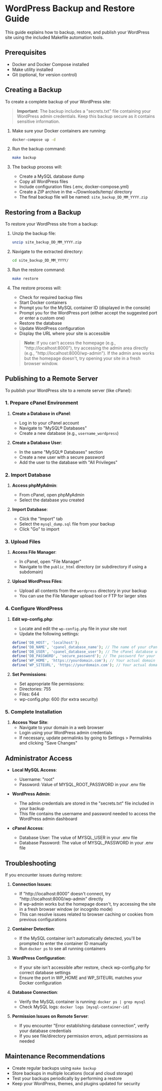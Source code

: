 # WordPress Backup and Restore Guide

This guide explains how to backup, restore, and publish your WordPress site using the included Makefile automation tools.

## Prerequisites

- Docker and Docker Compose installed
- Make utility installed
- Git (optional, for version control)

## Creating a Backup

To create a complete backup of your WordPress site:

> **Important**: The backup includes a "secrets.txt" file containing your WordPress admin credentials. Keep this backup secure as it contains sensitive information.

1. Make sure your Docker containers are running:
   ```bash
   docker-compose up -d
   ```

2. Run the backup command:
   ```bash
   make backup
   ```

3. The backup process will:
   - Create a MySQL database dump
   - Copy all WordPress files
   - Include configuration files (.env, docker-compose.yml)
   - Create a ZIP archive in the ~/Downloads/temp/ directory
   - The final backup file will be named: `site_backup_DD_MM_YYYY.zip`

## Restoring from a Backup

To restore your WordPress site from a backup:

1. Unzip the backup file:
   ```bash
   unzip site_backup_DD_MM_YYYY.zip
   ```

2. Navigate to the extracted directory:
   ```bash
   cd site_backup_DD_MM_YYYY/
   ```

3. Run the restore command:
   ```bash
   make restore
   ```

4. The restore process will:
   - Check for required backup files
   - Start Docker containers
   - Prompt you for the MySQL container ID (displayed in the console)
   - Prompt you for the WordPress port (either accept the suggested port or enter a custom one)
   - Restore the database
   - Update WordPress configuration
   - Display the URL where your site is accessible

   > **Note**: If you can't access the homepage (e.g., "http://localhost:8000"), try accessing the admin area directly (e.g., "http://localhost:8000/wp-admin"). If the admin area works but the homepage doesn't, try opening your site in a fresh browser window.

## Publishing to a Remote Server

To publish your WordPress site to a remote server (like cPanel):

### 1. Prepare cPanel Environment

1. **Create a Database in cPanel**:
   - Log in to your cPanel account
   - Navigate to "MySQL® Databases"
   - Create a new database (e.g., `username_wordpress`)

2. **Create a Database User**:
   - In the same "MySQL® Databases" section
   - Create a new user with a secure password
   - Add the user to the database with "All Privileges"

### 2. Import Database

1. **Access phpMyAdmin**:
   - From cPanel, open phpMyAdmin
   - Select the database you created

2. **Import Database**:
   - Click the "Import" tab
   - Select the `mysql_dump.sql` file from your backup
   - Click "Go" to import

### 3. Upload Files

1. **Access File Manager**:
   - In cPanel, open "File Manager"
   - Navigate to the `public_html` directory (or subdirectory if using a subdomain)

2. **Upload WordPress Files**:
   - Upload all contents from the `wordpress` directory in your backup
   - You can use the File Manager upload tool or FTP for larger sites

### 4. Configure WordPress

1. **Edit wp-config.php**:
   - Locate and edit the `wp-config.php` file in your site root
   - Update the following settings:

   ```php
   define('DB_HOST', 'localhost');
   define('DB_NAME', 'cpanel_database_name'); // The name of your cPanel database
   define('DB_USER', 'cpanel_database_user'); // The cPanel database user
   define('DB_PASSWORD', 'secure_password'); // The password for your cPanel database user
   define('WP_HOME', 'https://yourdomain.com'); // Your actual domain
   define('WP_SITEURL', 'https://yourdomain.com'); // Your actual domain
   ```

2. **Set Permissions**:
   - Set appropriate file permissions:
   - Directories: 755
   - Files: 644
   - wp-config.php: 600 (for extra security)

### 5. Complete Installation

1. **Access Your Site**:
   - Navigate to your domain in a web browser
   - Login using your WordPress admin credentials
   - If necessary, update permalinks by going to Settings > Permalinks and clicking "Save Changes"

## Administrator Access

- **Local MySQL Access**: 
  - Username: "root"
  - Password: Value of MYSQL_ROOT_PASSWORD in your .env file

- **WordPress Admin**:
  - The admin credentials are stored in the "secrets.txt" file included in your backup
  - This file contains the username and password needed to access the WordPress admin dashboard

- **cPanel Access**:
  - Database User: The value of MYSQL_USER in your .env file
  - Database Password: The value of MYSQL_PASSWORD in your .env file

## Troubleshooting

If you encounter issues during restore:

1. **Connection Issues**:
   - If "http://localhost:8000" doesn't connect, try "http://localhost:8000/wp-admin" directly
   - If wp-admin works but the homepage doesn't, try accessing the site in a fresh browser window (or incognito mode)
   - This can resolve issues related to browser caching or cookies from previous configurations

2. **Container Detection**:
   - If the MySQL container isn't automatically detected, you'll be prompted to enter the container ID manually
   - Run `docker ps` to see all running containers

2. **WordPress Configuration**:
   - If your site isn't accessible after restore, check wp-config.php for correct database settings
   - Ensure the port in WP_HOME and WP_SITEURL matches your Docker configuration

3. **Database Connection**:
   - Verify the MySQL container is running: `docker ps | grep mysql`
   - Check MySQL logs: `docker logs [mysql-container-id]`

4. **Permission Issues on Remote Server**:
   - If you encounter "Error establishing database connection", verify your database credentials
   - If you see file/directory permission errors, adjust permissions as needed

## Maintenance Recommendations

- Create regular backups using `make backup`
- Store backups in multiple locations (local and cloud storage)
- Test your backups periodically by performing a restore
- Keep your WordPress, themes, and plugins updated for security